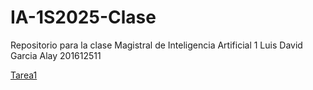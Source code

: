 # IA-1S2025-Clase
Repositorio para la clase Magistral de Inteligencia Artificial 1
Luis David Garcia Alay 201612511

[Tarea1](/Tarea1/index.html)
